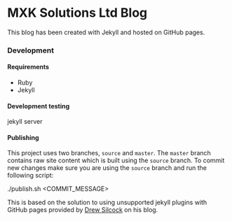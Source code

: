 # MXK Solutions Ltd Blog

This blog has been created with Jekyll and hosted on GitHub pages.

### Development

#### Requirements

* Ruby
* Jekyll

#### Development testing

  jekyll server

#### Publishing

This project uses two branches, `source` and `master`. The `master` branch contains raw site content which is built using the `source` branch. To commit new changes make sure you are using the `source` branch and run the following script:

  ./publish.sh <COMMIT_MESSAGE>

>
This is based on the solution to using unsupported jekyll plugins with GitHub pages provided by [Drew Silcock](https://drewsilcock.co.uk/custom-jekyll-plugins) on his blog.
